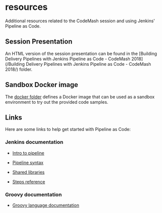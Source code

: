 # resources

Additional resources related to the CodeMash session and using Jenkins' Pipeline as Code. 

## Session Presentation

An HTML version of the session presentation can be found in the
[Building Delivery Pipelines with Jenkins Pipeline as Code - CodeMash 2018](/Building Delivery Pipelines with Jenkins Pipeline as Code - CodeMash 2018/)
folder.

## Sandbox Docker image

The [docker folder](/docker/) defines a Docker image that can be used as a sandbox environment 
to try out the provided code samples.

## Links

Here are some links to help get started with Pipeline as Code:

### Jenkins documentation

- [Intro to pipeline](https://jenkins.io/doc/book/pipeline)

- [Pipeline syntax](https://jenkins.io/doc/book/pipeline/syntax)

- [Shared libraries](https://jenkins.io/doc/book/pipeline/shared-libraries)

- [Steps reference](https://jenkins.io/doc/pipeline/steps/)

### Groovy documentation

- [Groovy language documentation](http://groovy-lang.org/documentation.html)

